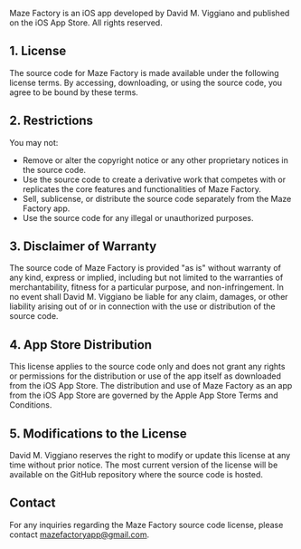 Maze Factory is an iOS app developed by David M. Viggiano and published on the iOS App Store. All rights reserved.

## 1. License

The source code for Maze Factory is made available under the following license terms. By accessing, downloading, or using the source code, you agree to be bound by these terms.

## 2. Restrictions

You may not:

- Remove or alter the copyright notice or any other proprietary notices in the source code.
- Use the source code to create a derivative work that competes with or replicates the core features and functionalities of Maze Factory.
- Sell, sublicense, or distribute the source code separately from the Maze Factory app.
- Use the source code for any illegal or unauthorized purposes.

## 3. Disclaimer of Warranty

The source code of Maze Factory is provided "as is" without warranty of any kind, express or implied, including but not limited to the warranties of merchantability, fitness for a particular purpose, and non-infringement. In no event shall David M. Viggiano be liable for any claim, damages, or other liability arising out of or in connection with the use or distribution of the source code.

## 4. App Store Distribution

This license applies to the source code only and does not grant any rights or permissions for the distribution or use of the app itself as downloaded from the iOS App Store. The distribution and use of Maze Factory as an app from the iOS App Store are governed by the Apple App Store Terms and Conditions.

## 5. Modifications to the License

David M. Viggiano reserves the right to modify or update this license at any time without prior notice. The most current version of the license will be available on the GitHub repository where the source code is hosted.

## Contact

For any inquiries regarding the Maze Factory source code license, please contact mazefactoryapp@gmail.com.
